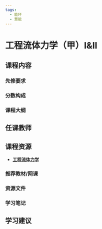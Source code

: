 ```yaml
---
tags:
  - 能环
  - 慧能
---
```


# 工程流体力学（甲）I&II

## 课程内容

### 先修要求

### 分数构成

### 课程大纲

## 任课教师

## 课程资源

- [**工程流体力学**](https://pan.baidu.com/s/1iu8nBX6hdpKeDXZ2Go4kFQ?pwd=shjy)

### 推荐教材/网课

### 资源文件

### 学习笔记

## 学习建议



